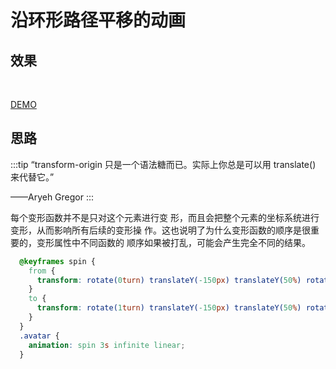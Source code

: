 # 沿环形路径平移的动画

## 效果

<br>
<animation-6></animation-6>

[DEMO](http://dabblet.com/gist/6c647a5599dc11145f2c)

## 思路

:::tip
“transform-origin 只是一个语法糖而已。实际上你总是可以用 translate() 来代替它。”

——Aryeh Gregor
:::

每个变形函数并不是只对这个元素进行变 形，而且会把整个元素的坐标系统进行变形，从而影响所有后续的变形操 作。这也说明了为什么变形函数的顺序是很重要的，变形属性中不同函数的 顺序如果被打乱，可能会产生完全不同的结果。

```css
  @keyframes spin {
    from {
      transform: rotate(0turn) translateY(-150px) translateY(50%) rotate(1turn);
    }
    to {
      transform: rotate(1turn) translateY(-150px) translateY(50%) rotate(0turn);
    }
  }
  .avatar {
    animation: spin 3s infinite linear;
  }

```
